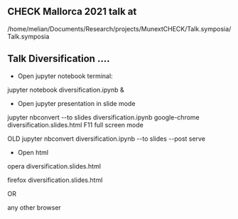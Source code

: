 ## CHECK Mallorca 2021 talk at
/home/melian/Documents/Research/projects/MunextCHECK/Talk.symposia/Talk.symposia


## Talk Diversification ....

* Open jupyter notebook terminal: 

jupyter notebook diversification.ipynb &

* Open jupyter presentation in slide mode

jupyter nbconvert --to slides diversification.ipynb
google-chrome diversification.slides.html
F11 full screen mode

OLD
jupyter nbconvert diversification.ipynb --to slides --post serve


* Open html 

opera diversification.slides.html

firefox diversification.slides.html

OR 

any other browser


